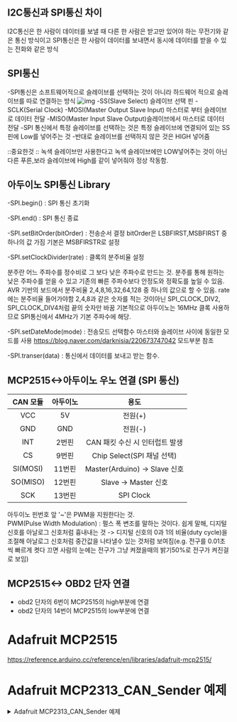 ## I2C통신과 SPI통신 차이
 I2C통신은 한 사람이 데이터를 보낼 때 다른 한 사람은 받고만 있어야 하는 무전기와 같은 통신 방식이고 SPI통신은 한 사람이 데이터를 보내면서 동시에 데이터를 받을 수 있는 전화와 같은 방식

## SPI통신
-SPI통신은 소프트웨어적으로 슬레이브를 선택하는 것이 아니라 하드웨어 적으로 슬레이브를 따로 연결하는 방식
![img](https://blog.kakaocdn.net/dn/dwQdc1/btrJ1YcDmsX/5Zq1wO9WAXEju6fQplTmE1/img.png)
-SS(Slave Select) 슬레이브 선택 핀
-SCLK(Serial Clock)
-MOSI(Master Output Slave Input) 마스터로 부터 슬레이브로 데이터 전달
-MISO(Master Input Slave Output)슬레이브에서 마스터로 데이터 전달
-SPI 통신에서 특정 슬레이브를 선택하는 것은 특정 슬레이브에 연결되어 있는 SS핀에 Low를 넣어주는 것
-반대로 슬레이브를 선택하지 않은 것은 HIGH 넣어줌

::중요한것 :: 
녹색 슬레이브만 사용한다고 녹색 슬레이브에만 LOW넣어주는 것이 아닌 다른 푸른,보라 슬레이브에 High를 같이 넣어줘야 정상 작동함.

## 아두이노 SPI통신 Library
-SPI.begin() : SPI 통신 초기화

-SPI.end() : SPI 통신 종료

-SPI.setBitOrder(bitOrder) : 전송순서 결정 bitOrder은 LSBFIRST,MSBFIRST 중 하나의 값 가짐 기본은 MSBFIRSTR로 설정

-SPI.setClockDivider(rate) : 클록의 분주비율 설정 

분주란 어느 주파수를 정수비로 그 보다 낮은 주파수로 만드는 것. 분주를 통해 원하는 낮은 주파수를 얻을 수 있고 기존의 빠른 주파수보다 안정도와 정확도를 높일 수 있음.
AVR 기반의 보드에서 분주비율 2,4,8,16,32,64,128 중 하나의 값으로 할 수 있음.
rate에는 분주비율 들어가야함 2,4,8과 같은 숫자를 적는 것이아닌 SPI_CLOCK_DIV2, SPI_CLOCK_DIV4처럼 끝의 숫자만 바꿈
기본적으로 아두이노는 16MHz 클록 사용하므로 SPI통신에서 4MHz가 기본 주파수에 해당.

-SPI.setDateMode(mode) : 전송모드 선택함수
마스터와 슬레이브 사이에 동일한 모드를 사용
https://blog.naver.com/darknisia/220673747042 모드부분 참조

-SPI.transer(data) : 통신에서 데이터를 보내고 받는 함수.

## MCP2515<->아두이노 우노 연결 (SPI 통신)

|CAN 모듈|아두이노|용도|
|:---:|:---:|:---:|
|VCC|5V|전원(+)|
|GND|GND|전원(-)|
|INT|2번핀|CAN 패킷 수신 시 인터럽트 발생|
|CS|9번핀|Chip Select(SPI 채널 선택)|
|SI(MOSI)|11번핀|Master(Arduino) -> Slave 신호|
|SO(MISO)|12번핀|Slave -> Master 신호|
|SCK|13번핀|SPI Clock|

아두이노 핀번호 앞 '~'은 PWM을 지원한다는 것.<br>
PWM(Pulse Width Modulation) : 펄스 폭 변조를 말하는 것이다. 쉽게 말해, 디지털 신호를 아날로그 신호처럼 흉내내는 것 -> 디지털 신호의 0과 1의 비율(duty cycle)을 조절해 아날로그 신호처럼 중간값을 나타낼수 있는 것처럼 보여짐(e.g. 전구를 0.01초씩 빠르게 켯다 끄면 사람의 눈에는 전구가 그냥 켜졌을때의 밝기50%로 전구가 켜진걸로 보임)

## MCP2515<-> OBD2 단자 연결
- obd2 단자의 6번이 MCP2515의 high부분에 연결
- obd2 단자의 14번이 MCP2515의 low부분에 연결


# Adafruit MCP2515

https://reference.arduino.cc/reference/en/libraries/adafruit-mcp2515/


# Adafruit MCP2313_CAN_Sender 예제

<details>
  <summary>Adafruit MCP2313_CAN_Sender 예제</summary>
  
  ### examples/mcp2515_simpletest.py
  

  ### c++ code
```cpp
#include <Adafruit_MCP2515.h>

#ifdef ESP8266
   #define CS_PIN    2
#elif defined(ESP32) && !defined(ARDUINO_ADAFRUIT_FEATHER_ESP32S2) && !defined(ARDUINO_ADAFRUIT_FEATHER_ESP32S3)
   #define CS_PIN    14
#elif defined(TEENSYDUINO)
   #define CS_PIN    8
#elif defined(ARDUINO_STM32_FEATHER)
   #define CS_PIN    PC5
#elif defined(ARDUINO_NRF52832_FEATHER)  /* BSP 0.6.5 and higher! */
   #define CS_PIN    27
#elif defined(ARDUINO_MAX32620FTHR) || defined(ARDUINO_MAX32630FTHR)
   #define CS_PIN    P3_2
#elif defined(ARDUINO_ADAFRUIT_FEATHER_RP2040)
   #define CS_PIN    7
#elif defined(ARDUINO_ADAFRUIT_FEATHER_RP2040_CAN)
   #define CS_PIN    PIN_CAN_CS
#elif defined(ARDUINO_RASPBERRY_PI_PICO) || defined(ARDUINO_RASPBERRY_PI_PICO_W) // PiCowbell CAN Bus
   #define CS_PIN    20
#else
    // Anything else, defaults!
   #define CS_PIN    9 //우리가 사용하는 우노는 CS_PIN 9로 수정!!
#endif

// Set CAN bus baud rate
#define CAN_BAUDRATE (250000) //캔 보드레이트도 115200으로 통일 해야 되지 않나? 통일하면 연결 오류됨.

Adafruit_MCP2515 mcp(CS_PIN);

void setup() {
  Serial.begin(115200);
  while(!Serial) delay(10);

  Serial.println("MCP2515 Sender test!");

  if (!mcp.begin(CAN_BAUDRATE)) {
    Serial.println("Error initializing MCP2515.");
    while(1) delay(10);
  }
  Serial.println("MCP2515 chip found");
}

void loop() {
  // send packet: id is 11 bits, packet can contain up to 8 bytes of data
  Serial.print("Sending packet ... ");

  mcp.beginPacket(0x12);
  mcp.write('h');
  mcp.write('e');
  mcp.write('l');
  mcp.write('l');
  mcp.write('o');
  mcp.endPacket();

  Serial.println("done");

  delay(1000);

  // send extended packet: id is 29 bits, packet can contain up to 8 bytes of data
  Serial.print("Sending extended packet ... ");

  mcp.beginExtendedPacket(0xabcdef);
  mcp.write('w');
  mcp.write('o');
  mcp.write('r');
  mcp.write('l');
  mcp.write('d');
  mcp.endPacket();

  Serial.println("done");

  delay(1000);
}

```
### 주의사항
```cpp
-전처리문에서 우리가 사용하는 아두이노 우노는 CS-PIN이 9번이므로 5에서 9로 수정해야됨
-아두이노에서 can통신할때 baud rate 250000를 쓰는 이유 : 
표준 Baud Rate 값: 250000은 CAN 통신의 표준 Baud Rate 값 중 하나로 정의되어 있습니다. CAN 프로토콜 표준에서는 250000 Baud를 사용
-rtr(Remote transmission request) : 원격 전송 요청

```
</details>




